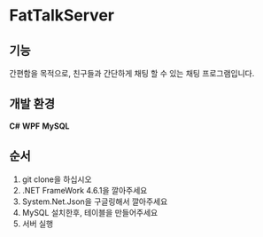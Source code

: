 # FatTalkServer

## 기능
간편함을 목적으로, 친구들과 간단하게 채팅 할 수 있는 채팅 프로그램입니다.

## 개발 환경
**C#** **WPF** **MySQL**

## 순서
1. git clone을 하십시오
2. .NET FrameWork 4.6.1을 깔아주세요
3. System.Net.Json을 구글링해서 깔아주세요
4. MySQL 설치한후, 테이블을 만들어주세요
5. 서버 실행
